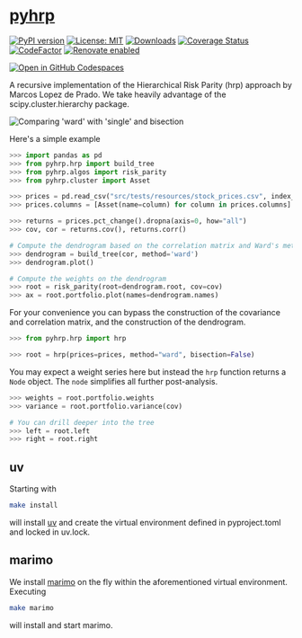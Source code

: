 # [pyhrp](https://tschm.github.io/pyhrp/book)

[![PyPI version](https://badge.fury.io/py/pyhrp.svg)](https://badge.fury.io/py/pyhrp)
[![License: MIT](https://img.shields.io/badge/License-MIT-yellow.svg)](LICENSE)
[![Downloads](https://static.pepy.tech/personalized-badge/pyhrp?period=month&units=international_system&left_color=black&right_color=orange&left_text=PyPI%20downloads%20per%20month)](https://pepy.tech/project/pyhrp)
[![Coverage Status](https://coveralls.io/repos/github/tschm/pyhrp/badge.png?branch=main)](https://coveralls.io/github/tschm/pyhrp?branch=main)
[![CodeFactor](https://www.codefactor.io/repository/github/tschm/pyhrp/badge)](https://www.codefactor.io/repository/github/tschm/pyhrp)
[![Renovate enabled](https://img.shields.io/badge/renovate-enabled-brightgreen.svg)](https://github.com/renovatebot/renovate)

[![Open in GitHub Codespaces](https://github.com/codespaces/badge.svg)](https://codespaces.new/tschm/pyhrp)

A recursive implementation of the Hierarchical Risk Parity (hrp) approach
by Marcos Lopez de Prado.
We take heavily advantage of the scipy.cluster.hierarchy package.

![Comparing 'ward' with 'single' and bisection](https://raw.githubusercontent.com/tschm/pyhrp/main/demo.png)

Here's a simple example

```python
>>> import pandas as pd
>>> from pyhrp.hrp import build_tree
>>> from pyhrp.algos import risk_parity
>>> from pyhrp.cluster import Asset

>>> prices = pd.read_csv("src/tests/resources/stock_prices.csv", index_col=0, parse_dates=True)
>>> prices.columns = [Asset(name=column) for column in prices.columns]

>>> returns = prices.pct_change().dropna(axis=0, how="all")
>>> cov, cor = returns.cov(), returns.corr()

# Compute the dendrogram based on the correlation matrix and Ward's metric
>>> dendrogram = build_tree(cor, method='ward')
>>> dendrogram.plot()

# Compute the weights on the dendrogram
>>> root = risk_parity(root=dendrogram.root, cov=cov)
>>> ax = root.portfolio.plot(names=dendrogram.names)
```

For your convenience you can bypass the construction of the covariance and
correlation matrix, and the construction of the dendrogram.

```python
>>> from pyhrp.hrp import hrp

>>> root = hrp(prices=prices, method="ward", bisection=False)
```

You may expect a weight series here but instead the `hrp` function returns a
`Node` object. The `node` simplifies all further post-analysis.

```python
>>> weights = root.portfolio.weights
>>> variance = root.portfolio.variance(cov)

# You can drill deeper into the tree
>>> left = root.left
>>> right = root.right
```

## uv

Starting with

```bash
make install
```

will install [uv](https://github.com/astral-sh/uv) and create
the virtual environment defined in
pyproject.toml and locked in uv.lock.

## marimo

We install [marimo](https://marimo.io) on the fly within the aforementioned
virtual environment. Executing

```bash
make marimo
```

will install and start marimo.
